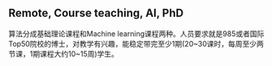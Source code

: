 ## Remote, Course teaching, AI, PhD
算法分成基础理论课程和Machine learning课程两种。人员要求就是985或者国际Top50院校的博士，对教学有兴趣，能稳定带完至少1期(20~30课时，每周至少两节课，1期课程大约10~15周)学生。
